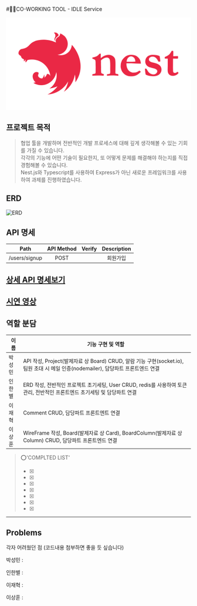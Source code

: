 #🤼‍♂️CO-WORKING TOOL - IDLE Service

![Main](/src/views/assets/img/nest.png)

## 프로젝트 목적

> 협업 툴을 개발하며 전반적인 개발 프로세스에 대해 깊게 생각해볼 수 있는 기회를 가질 수 있습니다.  
> 각각의 기능에 어떤 기술이 필요한지, 또 어떻게 문제를 해결해야 하는지를 직접 경험해볼 수 있습니다.  
> Nest.js와 Typescript를 사용하여 Express가 아닌 새로운 프레임워크를 사용하여 과제를 진행하였습니다.

## ERD

![ERD](/src/views/assets/img/_)

## API 명세

| Path          | API Method | Verify | Description |
| ------------- | :--------: | :----: | :---------: |
| /users/signup |    POST    |        |  회원가입   |

## [상세 API 명세보기](https://charming-castanet-ba9.notion.site/eaeb9964f75444169b3d954e4410653b?v=3f5b85388fc74a7988ffdcd5478f6324)

## [시연 영상](_)

## 역할 분담

| 이름   | 기능 구현 및 역할                                                                                                                  |
| ------ | ---------------------------------------------------------------------------------------------------------------------------------- |
| 박성민 | API 작성, Project(발제자료 상 Board) CRUD, 알람 기능 구현(socket.io), 팀원 초대 시 메일 인증(nodemailer), 담당파트 프론트엔드 연결 |
| 인한별 | ERD 작성, 전반적인 프로젝트 초기세팅, User CRUD, redis를 사용하여 토큰관리, 전반적인 프론트엔드 초기세팅 및 담당파트 연결          |
| 이재혁 | Comment CRUD, 담당파트 프론트엔트 연결                                                                                             |
| 이상훈 | WireFrame 작성, Board(발제자료 상 Card), BoardColumn(발제자료 상 Column) CRUD, 담당파트 프론트엔드 연결                            |

> ⭕'COMPLTED LIST'
>
> - [x]
> - [x]
> - [x]
> - [x]
> - [x]
> - [x]
> - [x]

---

## Problems

각자 어려웠던 점 (코드내용 첨부하면 좋을 듯 싶습니다)

박성민 :

인한별 :

이재혁 :

이상훈 :

